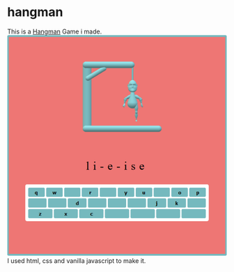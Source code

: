 # hangman

This is a <a href="">Hangman</a> Game i made.
<br>
![ScreenShot](https://raw.githubusercontent.com/Lailaismyname/hangman/master/hangman.png)
<br>
I used html, css and vanilla javascript to make it. 
<br>
